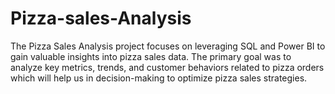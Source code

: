 # Pizza-sales-Analysis
The Pizza Sales Analysis project focuses on leveraging SQL and Power BI to gain valuable
insights into pizza sales data. The primary goal was to analyze key metrics, trends, and
customer behaviors related to pizza orders which will help us in decision-making to
optimize pizza sales strategies.
